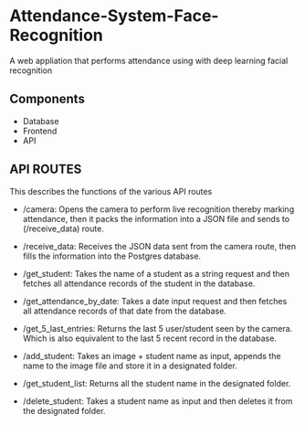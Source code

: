 # Attendance-System-Face-Recognition
A web appliation that performs attendance using with deep learning facial recognition

## Components
- Database
- Frontend
- API

## API ROUTES
This describes the functions of the various API routes

- /camera: Opens the camera to perform live recognition thereby marking attendance, then it packs the information into a JSON file and sends to (/receive_data) route.

- /receive_data: Receives the JSON data sent from the camera route, then fills the information into the Postgres database.

- /get_student: Takes the name of a student as a string request and then fetches all attendance records of the student in the database.

- /get_attendance_by_date: Takes a date input request and then fetches all attendance records of that date from the database.

- /get_5_last_entries: Returns the last 5 user/student seen by the camera. Which is also equivalent to the last 5 recent record in the database.

- /add_student: Takes an image + student name as input, appends the name to the image file and store it in a designated folder.

- /get_student_list: Returns all the student name in the designated folder.

- /delete_student: Takes a student name as input and then deletes it from the designated folder.

